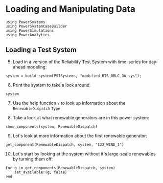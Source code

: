 # Loading and Manipulating Data

```@setup pcm2
using PowerSystems
using PowerSystemCaseBuilder
using PowerSimulations
using PowerAnalytics
```

## Loading a Test System

 5. Load in a version of the Reliability Test System with time-series for day-ahead modeling:

```@example pcm2
system = build_system(PSISystems, "modified_RTS_GMLC_DA_sys");
```

 6. Print the system to take a look around:

```@example pcm2
system
```

 7. Use the help function `?` to look up information about the `RenewableDispatch` `Type`

 8. Take a look at what renewable generators are in this power system:

```@example pcm2
show_components(system, RenewableDispatch)
```

 9. Let's look at more information about the first renewable generator:

```@example pcm2
get_component(RenewableDispatch, system, "122_WIND_1")
```

10. Let's start by looking at the system without it's large-scale renewables by turning them
    off:

```@example pcm2
for g in get_components(RenewableDispatch, system)
    set_available!(g, false)
end
```
